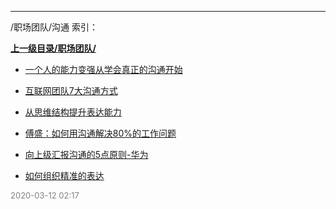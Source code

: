 
----

/职场团队/沟通 索引：


**[上一级目录/职场团队/](/职场团队/)**

- [一个人的能力变强从学会真正的沟通开始](/职场团队/沟通/一个人的能力变强从学会真正的沟通开始)

- [互联网团队7大沟通方式](/职场团队/沟通/互联网团队7大沟通方式)

- [从思维结构提升表达能力](/职场团队/沟通/从思维结构提升表达能力)

- [傅盛：如何用沟通解决80%的工作问题](/职场团队/沟通/傅盛：如何用沟通解决80%25的工作问题)

- [向上级汇报沟通的5点原则-华为](/职场团队/沟通/向上级汇报沟通的5点原则-华为)

- [如何组织精准的表达](/职场团队/沟通/如何组织精准的表达)


<font size=2 color='grey'> 2020-03-12 02:17 </font>